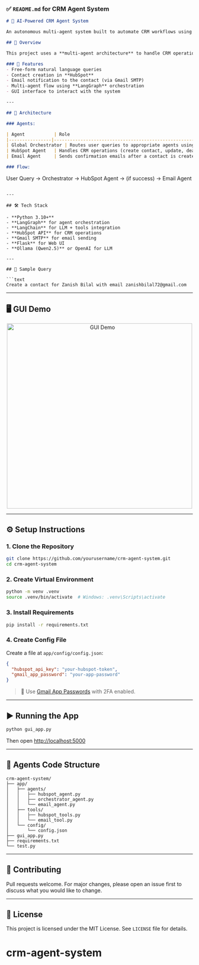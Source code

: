 

### ✅ `README.md` for CRM Agent System

```markdown
# 🤖 AI-Powered CRM Agent System

An autonomous multi-agent system built to automate CRM workflows using LLMs and LangGraph.

## 🧠 Overview

This project uses a **multi-agent architecture** to handle CRM operations and automate email notifications using natural language input.

### 🚀 Features
- Free-form natural language queries
- Contact creation in **HubSpot**
- Email notification to the contact (via Gmail SMTP)
- Multi-agent flow using **LangGraph** orchestration
- GUI interface to interact with the system

---

## 🧩 Architecture

### Agents:

| Agent           | Role                                                                 |
|----------------|----------------------------------------------------------------------|
| Global Orchestrator | Routes user queries to appropriate agents using LangGraph          |
| HubSpot Agent   | Handles CRM operations (create contact, update, deal etc.)           |
| Email Agent     | Sends confirmation emails after a contact is created                 |

### Flow:
```

User Query → Orchestrator → HubSpot Agent → (if success) → Email Agent

````

---

## 🛠️ Tech Stack

- **Python 3.10+**
- **LangGraph** for agent orchestration
- **LangChain** for LLM + tools integration
- **HubSpot API** for CRM operations
- **Gmail SMTP** for email sending
- **Flask** for Web UI
- **Ollama (Qwen2.5)** or OpenAI for LLM

---

## 🧪 Sample Query

```text
Create a contact for Zanish Bilal with email zanishbilal72@gmail.com
````

---

## 🖥️ GUI Demo

<p align="center">
  <img src="https://github.com/yourusername/crm-agent-system/assets/gui-demo.gif" alt="GUI Demo" width="500"/>
</p>

---

## ⚙️ Setup Instructions

### 1. Clone the Repository

```bash
git clone https://github.com/yourusername/crm-agent-system.git
cd crm-agent-system
```

### 2. Create Virtual Environment

```bash
python -m venv .venv
source .venv/bin/activate  # Windows: .venv\Scripts\activate
```

### 3. Install Requirements

```bash
pip install -r requirements.txt
```

### 4. Create Config File

Create a file at `app/config/config.json`:

```json
{
  "hubspot_api_key": "your-hubspot-token",
  "gmail_app_password": "your-app-password"
}
```

> 🔐 Use [Gmail App Passwords](https://support.google.com/accounts/answer/185833?hl=en) with 2FA enabled.

---

## ▶️ Running the App

```bash
python gui_app.py
```

Then open [http://localhost:5000](http://localhost:5000)

---

## 🧠 Agents Code Structure

```
crm-agent-system/
├── app/
│   ├── agents/
│   │   ├── hubspot_agent.py
│   │   ├── orchestrator_agent.py
│   │   └── email_agent.py
│   ├── tools/
│   │   ├── hubspot_tools.py
│   │   └── email_tool.py
│   └── config/
│       └── config.json
├── gui_app.py
├── requirements.txt
└── test.py
```

---

## 🤝 Contributing

Pull requests welcome. For major changes, please open an issue first to discuss what you would like to change.

---

## 📄 License

This project is licensed under the MIT License. See `LICENSE` file for details.


# crm-agent-system